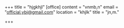 +++
title = "hjgkhjl"
[office]
content = "vnmb,n"
email = "official.ybj@gmail.com"
location = "khjlk"
title = "jn,m."

+++

